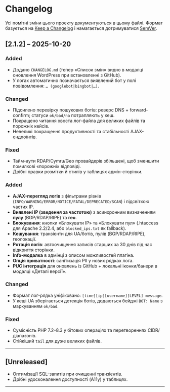 # Changelog
Усі помітні зміни цього проєкту документуються в цьому файлі.
Формат базується на [Keep a Changelog](https://keepachangelog.com/en/1.1.0/) і намагається дотримуватися [SemVer](https://semver.org/).

## [2.1.2] – 2025-10-20
### Added
- Додано `CHANGELOG.md` (тепер «Список змін» видно в модалці оновлення WordPress при встановленні з GitHub).
- У логах автоматично позначається виявлений бот у полі повідомлення: `… (googlebot|bingbot|…)`.

### Changed
- Підсилено перевірку пошукових ботів: реверс DNS + forward-confirm; статуси `ok/bad/na` потрапляють у кеш.
- Покращено читання хвоста лог-файла для великих файлів та порожніх кейсів.
- Невеликі покращення продуктивності та стабільності AJAX-ендпоїнтів.

### Fixed
- Тайм-аути RDAP/Cymru/Geo провайдерів збільшені, щоб зменшити помилкові «порожні» відповіді.
- Дрібні правки розмітки й стилів у таблицях адмін-сторінки.

### Added
- **AJAX-перегляд логів** з фільтрами рівнів (`INFO/WARNING/ERROR/NOTICE/FATAL/DEPRECATED/SCAN`) і підсвіткою частих IP.
- **Виявлені IP (зведення за частотою)** з асинхронним визначенням **пулу** (BGP/RDAP/RIPE) та **гео**.
- **Блокування**: кнопки «Блокувати IP» та «Блокувати пул» (.htaccess для Apache 2.2/2.4, або `blocked_ips.txt` як fallback).
- **Кешування**: транзієнти для UA/ботів, пулів (BGP/RDAP/RIPE), геолокації.
- **Ротація логів**: автоочищення записів старших за 30 днів під час відкриття сторінки.
- **Info-модалка** в адмінці з описом можливостей плагіна.
- **Опція приватності**: санітизація PII у нових рядках лога.
- **PUC інтеграція** для оновлень із GitHub + локальні іконки/банери в модалці «Деталі версії».

### Changed
- Формат лог-рядка уніфіковано: `[time][ip][username][LEVEL] message`.
- У кеші UA зберігається детекція ботів, додаються бейджі `BOT: Name` з маркуванням `ok/bad`.

### Fixed
- Сумісність PHP 7.2–8.3 у бітових операціях та перетвореннях CIDR/діапазонів.
- Стійкіший `tail` для дуже великих файлів.

---
## [Unreleased]
- Оптимізації SQL-запитів при очищенні транзієнтів.
- Дрібні удосконалення доступності (A11y) у таблицях.

---

